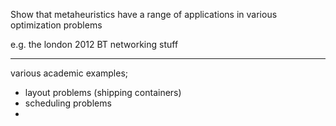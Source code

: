 

Show that metaheuristics have a range of applications in various optimization problems


e.g. the london 2012 BT networking stuff

---

various academic examples;
- layout problems (shipping containers)
- scheduling problems
- 